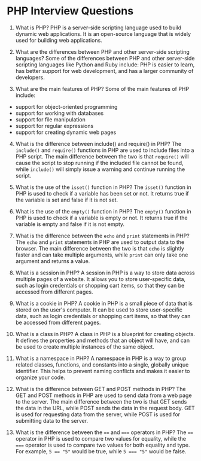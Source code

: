 # PHP Interview Questions

1. What is PHP?
PHP is a server-side scripting language used to build dynamic web applications. It is an open-source language that is widely used for building web applications.

2. What are the differences between PHP and other server-side scripting languages?
Some of the differences between PHP and other server-side scripting languages like Python and Ruby include: PHP is easier to learn, has better support for web development, and has a larger community of developers.

3. What are the main features of PHP?
Some of the main features of PHP include: 
- support for object-oriented programming 
- support for working with databases 
- support for file manipulation 
- support for regular expressions 
- support for creating dynamic web pages

4. What is the difference between include() and require() in PHP?
The `include()` and `require()` functions in PHP are used to include files into a PHP script. The main difference between the two is that `require()` will cause the script to stop running if the included file cannot be found, while `include()` will simply issue a warning and continue running the script.

5. What is the use of the `isset()` function in PHP?
The `isset()` function in PHP is used to check if a variable has been set or not. It returns true if the variable is set and false if it is not set.

6. What is the use of the `empty()` function in PHP?
The `empty()` function in PHP is used to check if a variable is empty or not. It returns true if the variable is empty and false if it is not empty.

7. What is the difference between the `echo` and `print` statements in PHP?
The `echo` and `print` statements in PHP are used to output data to the browser. The main difference between the two is that `echo` is slightly faster and can take multiple arguments, while `print` can only take one argument and returns a value.

8. What is a session in PHP?
A session in PHP is a way to store data across multiple pages of a website. It allows you to store user-specific data, such as login credentials or shopping cart items, so that they can be accessed from different pages.

9. What is a cookie in PHP?
A cookie in PHP is a small piece of data that is stored on the user's computer. It can be used to store user-specific data, such as login credentials or shopping cart items, so that they can be accessed from different pages.

10. What is a class in PHP?
A class in PHP is a blueprint for creating objects. It defines the properties and methods that an object will have, and can be used to create multiple instances of the same object.

11. What is a namespace in PHP?
A namespace in PHP is a way to group related classes, functions, and constants into a single, globally unique identifier. This helps to prevent naming conflicts and makes it easier to organize your code.

12. What is the difference between GET and POST methods in PHP?
The GET and POST methods in PHP are used to send data from a web page to the server. The main difference between the two is that GET sends the data in the URL, while POST sends the data in the request body. GET is used for requesting data from the server, while POST is used for submitting data to the server.

13. What is the difference between the `==` and `===` operators in PHP?
The `==` operator in PHP is used to compare two values for equality, while the `===` operator is used to compare two values for both equality and type. For example, `5 == "5"` would be true, while `5 === "5"` would be false.
